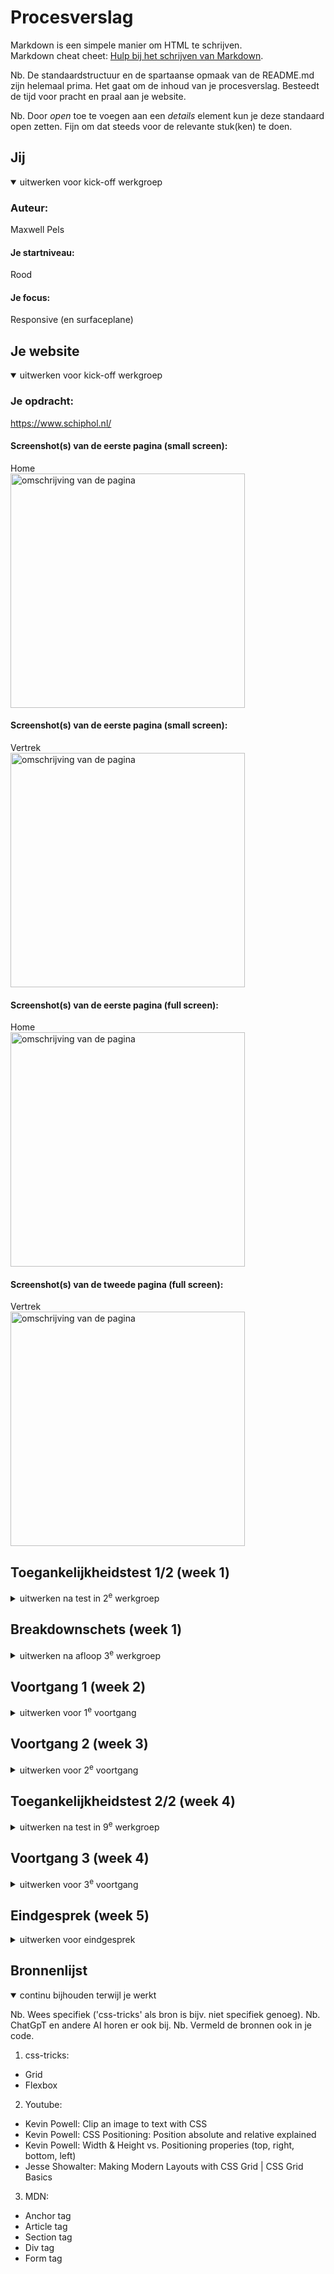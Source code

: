 # Procesverslag
Markdown is een simpele manier om HTML te schrijven.  
Markdown cheat cheet: [Hulp bij het schrijven van Markdown](https://github.com/adam-p/markdown-here/wiki/Markdown-Cheatsheet).

Nb. De standaardstructuur en de spartaanse opmaak van de README.md zijn helemaal prima. Het gaat om de inhoud van je procesverslag. Besteedt de tijd voor pracht en praal aan je website.

Nb. Door *open* toe te voegen aan een *details* element kun je deze standaard open zetten. Fijn om dat steeds voor de relevante stuk(ken) te doen.





## Jij

<details open>
  <summary>uitwerken voor kick-off werkgroep</summary>

  ### Auteur:
  Maxwell Pels

  #### Je startniveau:
  Rood

  #### Je focus:
  Responsive (en surfaceplane)
 
</details>





## Je website

<details open>
  <summary>uitwerken voor kick-off werkgroep</summary>

  ### Je opdracht:
  https://www.schiphol.nl/

#### Screenshot(s) van de eerste pagina (small screen): 
  Home  
  <img src="readme-images/www.schiphol.nl_nl_(iPhone 6_7_8).png" width="375px" alt="omschrijving van de pagina">

  #### Screenshot(s) van de eerste pagina (small screen): 
  Vertrek  
  <img src="readme-images/www.schiphol.nl_nl_vertrek_(iPhone 6_7_8).png" width="375px" alt="omschrijving van de pagina">

  #### Screenshot(s) van de eerste pagina (full screen): 
  Home  
  <img src="readme-images/Home.jpeg" width="375px" alt="omschrijving van de pagina">

  #### Screenshot(s) van de tweede pagina (full screen):
  Vertrek  
  <img src="readme-images/Vertrek.jpeg" width="375px" alt="omschrijving van de pagina">
 
</details>



## Toegankelijkheidstest 1/2 (week 1)

<details>
  <summary>uitwerken na test in 2<sup>e</sup> werkgroep</summary>

  ### Bevindingen
  Lijst met je bevindingen die in de test naar voren kwamen:

  <ol>
   <li>Veel errors</li>
   <li>Toegankelijkheid is top</li>
  </ol>

</details>


## Breakdownschets (week 1)

<details>
  <summary>uitwerken na afloop 3<sup>e</sup> werkgroep</summary>

  ### de hele pagina: 
  <img src="readme-images/Schiphol breakdown-1.jpg" width="375px" alt="breakdown van de hele pagina">

  <img src="readme-images/Schiphol breakdown-2.jpg" width="375px" alt="breakdown van de hele pagina">

</details>


## Voortgang 1 (week 2)

<details>
  <summary>uitwerken voor 1<sup>e</sup> voortgang</summary>

  ### Stand van zaken
  Uitvinden hoe grid precies werkt vond ik nog best ingewikkeld, omdat het allemaal nieuw was. Hiervoor gebruikte ik alleen flexbox. Dus het was een hele andere manier van denken.


  ### Agenda voor meeting
  samen met je groepje opstellen

  Evi: 
  - positioneren
  - gridof flex
  - hamburgermenu

  Melvin:
  - Hamburgermenu
  - plaatjes

  Maxwell:
  - hamburgermenu
  - grid of flex

  Sinem:
  - ...
  

  ### Verslag van meeting
  hier na afloop snel de uitkomsten van de meeting vastleggen

  - nav beter uitwerken
  - niet alles in divs en sections plaatsen zonder goede reden

</details>





## Voortgang 2 (week 3)

<details>
  <summary>uitwerken voor 2<sup>e</sup> voortgang</summary>

  ### Stand van zaken
  Ik heb er niet veel aan gewerkt, dus had niet echt iets om feedback over e krijgen.


  ### Agenda voor meeting
  Maxwell:
  - 


  ### Verslag van meeting
  hier na afloop snel de uitkomsten van de meeting vastleggen

  - 

</details>





## Toegankelijkheidstest 2/2 (week 4)

<details>
  <summary>uitwerken na test in 9<sup>e</sup> werkgroep</summary>

  ### Bevindingen
  Ik heb de hover-state en outline als je met tab erover heen gaat verbeterd.
  Dit kwamen uit de lijst van de toegankelijkheidstest. De voiceover werkt ook prima.

  Als ik meer tijd heb wil ik graag een dark mode maken, wat niet heel ingewikkeld lijkt.

</details>





## Voortgang 3 (week 4)

<details>
  <summary>uitwerken voor 3<sup>e</sup> voortgang</summary>

  ### Stand van zaken
  Het is gelukt om grid erin te verwerken, maar niet significant veel. Daarnaast ormgeving aanzienlijk verbetrd, maar kon de tekst niet in het kader houden.

  <img src="readme-images/Schermopname (604).png">
  <img src="readme-images/Schermopname (605).png">


  ### Agenda voor meeting

  - Helaas niet aanwezig door andere les (UCD). Wel gevraagd naar belangrijke onderdelen die terug moeten komen in de website en waar je vooral op wordt beoordeeld.

</details>





## Eindgesprek (week 5)

<details>
  <summary>uitwerken voor eindgesprek</summary>

  ### Je uitkomst - karakteristiek screenshots:
  <img src="readme-images/dummy-plaatje.jpg" width="375px" alt="uitomst opdracht 1">


  ### Dit ging goed/Heb ik geleerd: 
  Het beheersen van grid en aanpassen. Vormgevig van elementen heb ik beter begrepen dan daarvoor.

  <img src="readme-images/dummy-plaatje.jpg" width="375px" alt="top">


  ### Dit was lastig/Is niet gelukt:
  Als ik meer tijd had, zou ik beter de position property kunnen toepassen en de website echt identiek maken als het origineel.

  Als ik meer tijd had wilde ik graag een dark mode maken, wat niet heel ingewikkeld lijkt.

  Bij section 3 is het niet gelukt om de border werkend te krijgen zodat het niet van vorm veranderd als je er over heen hoverd.

  Animaties wilde ik graag toevoegen, maar door tijd gebrek helaas niet gelukt.

  <img src="readme-images/dummy-plaatje.jpg" width="375px" alt="bummer">
</details>





## Bronnenlijst

<details open>
  <summary>continu bijhouden terwijl je werkt</summary>

  Nb. Wees specifiek ('css-tricks' als bron is bijv. niet specifiek genoeg). 
  Nb. ChatGpT en andere AI horen er ook bij.
  Nb. Vermeld de bronnen ook in je code.

  1. css-tricks:
  - Grid <a href="https://css-tricks.com/snippets/css/complete-guide-grid/"></a>
  - Flexbox <a href="https://css-tricks.com/snippets/css/a-guide-to-flexbox/"></a>

  2. Youtube:
  - Kevin Powell: Clip an image to text with CSS <a href="https://www.youtube.com/watch?v=9Kr3T4Ndl-o&t=5s"></a>
  - Kevin Powell: CSS Positioning: Position absolute and relative explained <a href="https://www.youtube.com/watch?v=P6UgYq3J3Qs&t=135s"></a>
  - Kevin Powell: Width & Height vs. Positioning properies (top, right, bottom, left) <a href="https://www.youtube.com/watch?v=QGKO0PGzFXQ"></a>
  - Jesse Showalter: Making Modern Layouts with CSS Grid | CSS Grid Basics <a href="https://www.youtube.com/watch?v=br-0i3U1VCA&t=433s"></a>

  3. MDN:
  - Anchor tag <a href="https://developer.mozilla.org/en-US/docs/Web/HTML/Element/a"></a>
  - Article tag <a href="https://developer.mozilla.org/en-US/docs/Web/HTML/Element/article"></a>
  - Section tag <a href="https://developer.mozilla.org/en-US/docs/Web/HTML/Element/section"></a>
  - Div tag <a href="https://developer.mozilla.org/en-US/docs/Web/HTML/Element/div"></a>
  - Form tag <a href="https://developer.mozilla.org/en-US/docs/Web/HTML/Element/form"></a>

</details>